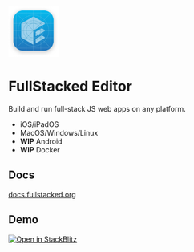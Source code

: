 <img height=100 width=100 src="editor/assets/dev-icon.png" />

# FullStacked Editor

Build and run full-stack JS web apps on any platform.

-   iOS/iPadOS
-   MacOS/Windows/Linux
-   **WIP** Android
-   **WIP** Docker

## Docs

[docs.fullstacked.org](https://docs.fullstacked.org)

## Demo

[![Open in StackBlitz](https://developer.stackblitz.com/img/open_in_stackblitz.svg)](https://stackblitz.com/edit/fullstacked-editor-demo)
